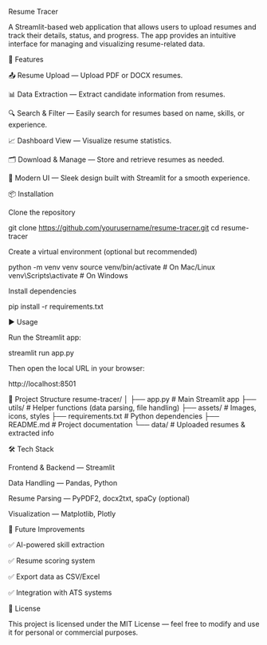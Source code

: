 Resume Tracer

A Streamlit-based web application that allows users to upload resumes and track their details, status, and progress.
The app provides an intuitive interface for managing and visualizing resume-related data.

🚀 Features

📤 Resume Upload — Upload PDF or DOCX resumes.

📊 Data Extraction — Extract candidate information from resumes.

🔍 Search & Filter — Easily search for resumes based on name, skills, or experience.

📈 Dashboard View — Visualize resume statistics.

🗂 Download & Manage — Store and retrieve resumes as needed.

🎨 Modern UI — Sleek design built with Streamlit for a smooth experience.

📦 Installation

Clone the repository

git clone https://github.com/yourusername/resume-tracer.git
cd resume-tracer


Create a virtual environment (optional but recommended)

python -m venv venv
source venv/bin/activate  # On Mac/Linux
venv\Scripts\activate     # On Windows


Install dependencies

pip install -r requirements.txt

▶️ Usage

Run the Streamlit app:

streamlit run app.py


Then open the local URL in your browser:

http://localhost:8501

📁 Project Structure
resume-tracer/
│
├── app.py                # Main Streamlit app
├── utils/                # Helper functions (data parsing, file handling)
├── assets/               # Images, icons, styles
├── requirements.txt      # Python dependencies
├── README.md             # Project documentation
└── data/                 # Uploaded resumes & extracted info

🛠 Tech Stack

Frontend & Backend — Streamlit

Data Handling — Pandas, Python

Resume Parsing — PyPDF2, docx2txt, spaCy (optional)

Visualization — Matplotlib, Plotly

📌 Future Improvements

✅ AI-powered skill extraction

✅ Resume scoring system

✅ Export data as CSV/Excel

✅ Integration with ATS systems

📜 License

This project is licensed under the MIT License — feel free to modify and use it for personal or commercial purposes.
